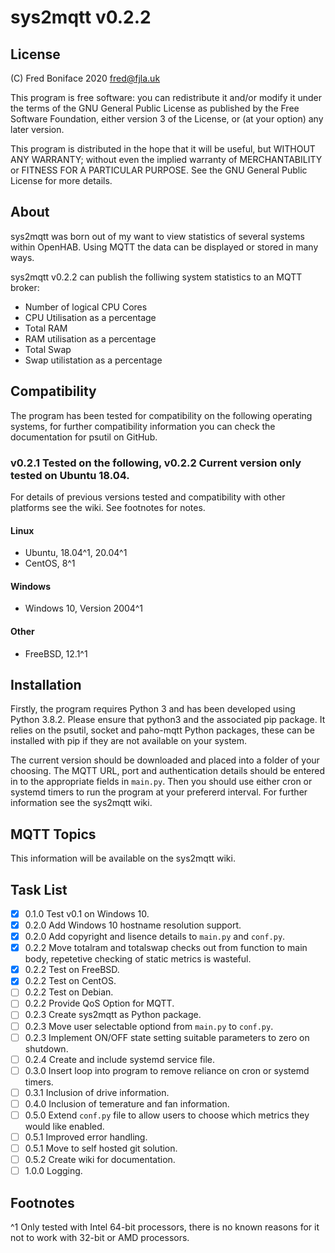 # **sys2mqtt** v0.2.2

## License

(C) Fred Boniface 2020 <fred@fjla.uk>

This program is free software: you can redistribute it and/or modify it under the terms of the GNU General Public License as published by the Free Software Foundation, either version 3 of the License,  or (at your option) any later version.

This program is distributed in the hope that it will be useful, but WITHOUT ANY WARRANTY; without even the implied warranty of MERCHANTABILITY or FITNESS FOR A PARTICULAR PURPOSE.  See the GNU General Public License for more details.

## About

sys2mqtt was born out of my want to view statistics of several systems within OpenHAB.  Using MQTT the data can be displayed or stored in many ways.

sys2mqtt v0.2.2 can publish the folliwing system statistics to an MQTT broker:

- Number of logical CPU Cores
- CPU Utilisation as a percentage
- Total RAM
- RAM utilisation as a percentage
- Total Swap
- Swap utilistation as a percentage

## Compatibility

The program has been tested for compatibility on the following operating systems, for further compatibility information you can check the documentation for psutil on GitHub.

### v0.2.1 Tested on the following, v0.2.2 Current version only tested on Ubuntu 18.04.

For details of previous versions tested and compatibility with other platforms see the wiki.
See footnotes for notes.

#### Linux

- Ubuntu, 18.04^1, 20.04^1
- CentOS, 8^1

#### Windows

- Windows 10, Version 2004^1

#### Other

- FreeBSD, 12.1^1

## Installation

Firstly, the program requires Python 3 and has been developed using Python 3.8.2.  Please ensure that python3 and the associated pip package.  It relies on the psutil, socket and paho-mqtt Python packages, these can be installed with pip if they are not available on your system.

The current version should be downloaded and placed into a folder of your choosing.  The MQTT URL, port and authentication details should be entered in to the appropriate fields in `main.py`.  Then you should use either cron or systemd timers to run the program at your prefererd interval.  For further information see the sys2mqtt wiki.

## MQTT Topics

This information will be available on the sys2mqtt wiki.

## Task List

- [X] 0.1.0 Test v0.1 on Windows 10.
- [X] 0.2.0 Add Windows 10 hostname resolution support.
- [X] 0.2.0 Add copyright and lisence details to `main.py` and `conf.py`.
- [X] 0.2.2 Move totalram and totalswap checks out from function to main body, repetetive checking of static metrics is wasteful.
- [X] 0.2.2 Test on FreeBSD.
- [X] 0.2.2 Test on CentOS.
- [ ] 0.2.2 Test on Debian.
- [ ] 0.2.2 Provide QoS Option for MQTT.
- [ ] 0.2.3 Create sys2mqtt as Python package.
- [ ] 0.2.3 Move user selectable optiond from `main.py` to `conf.py`.
- [ ] 0.2.3 Implement ON/OFF state setting suitable parameters to zero on shutdown.
- [ ] 0.2.4 Create and include systemd service file.
- [ ] 0.3.0 Insert loop into program to remove reliance on cron or systemd timers.
- [ ] 0.3.1 Inclusion of drive information.
- [ ] 0.4.0 Inclusion of temerature and fan information.
- [ ] 0.5.0 Extend `conf.py` file to allow users to choose which metrics they would like enabled.
- [ ] 0.5.1 Improved error handling.
- [ ] 0.5.1 Move to self hosted git solution.
- [ ] 0.5.2 Create wiki for documentation.
- [ ] 1.0.0 Logging.

## Footnotes

^1 Only tested with Intel 64-bit processors, there is no known reasons for it not to work with 32-bit or AMD processors.
